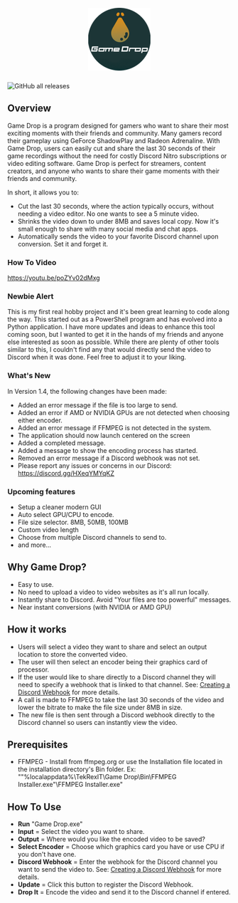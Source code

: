 <p align="center">
  <img src="https://github.com/ahiser24/Game-Drop/blob/main/assets/frame0/logo.png?raw=true" alt="Logo"/>
</p>

###
![GitHub all releases](https://img.shields.io/github/downloads/ahiser24/game-drop/total?logo=Github)

## Overview
Game Drop is a program designed for gamers who want to share their most exciting moments with their friends and community. Many gamers record their gameplay using GeForce ShadowPlay and Radeon Adrenaline. With Game Drop, users can easily cut and share the last 30 seconds of their game recordings without the need for costly Discord Nitro subscriptions or video editing software. Game Drop is perfect for streamers, content creators, and anyone who wants to share their game moments with their friends and community. 

In short, it allows you to:
* Cut the last 30 seconds, where the action typically occurs, without needing a video editor. No one wants to see a 5 minute video.
* Shrinks the video down to under 8MB and saves local copy. Now it's small enough to share with many social media and chat apps.
* Automatically sends the video to your favorite Discord channel upon conversion. Set it and forget it.

### How To Video
https://youtu.be/poZYv02dMxg

### Newbie Alert
This is my first real hobby project and it's been great learning to code along the way. This started out as a PowerShell program and has evolved into a Python application. I have more updates and ideas to enhance this tool coming soon, but I wanted to get it in the hands of my friends and anyone else interested as soon as possible. While there are plenty of other tools similar to this, I couldn't find any that would directly send the video to Discord when it was done. Feel free to adjust it to your liking.

### What's New
In Version 1.4, the following changes have been made:
* Added an error message if the file is too large to send.
* Added an error if AMD or NVIDIA GPUs are not detected when choosing either encoder.
* Added an error message if FFMPEG is not detected in the system.
* The application should now launch centered on the screen
* Added a completed message.
* Added a message to show the encoding process has started.
* Removed an error message if a Discord webhook was not set.
* Please report any issues or concerns in our Discord: https://discord.gg/HXeqYMYqKZ

### Upcoming features
* Setup a cleaner modern GUI
* Auto select GPU/CPU to encode.
* File size selector. 8MB, 50MB, 100MB
* Custom video length
* Choose from multiple Discord channels to send to.
* and more...


## Why Game Drop?
* Easy to use.
* No need to upload a video to video websites as it's all run locally.
* Instantly share to Discord. Avoid "Your files are too powerful" messages.
* Near instant conversions (with NVIDIA or AMD GPU)

## How it works
* Users will select a video they want to share and select an output location to store the converted video.
* The user will then select an encoder being their graphics card of processor.
* If the user would like to share directly to a Discord channel they will need to specify a webhook that is linked to that channel. See: [Creating a Discord Webhook](https://support.discord.com/hc/en-us/articles/228383668-Intro-to-Webhooks) for more details.
* A call is made to FFMPEG to take the last 30 seconds of the video and lower the bitrate to make the file size under 8MB in size.
* The new file is then sent through a Discord webhook directly to the Discord channel so users can instantly view the video.

## Prerequisites
* FFMPEG - Install from ffmpeg.org or use the Installation file located in the installation directory's Bin folder. Ex: ""%localappdata%\TekRexIT\Game Drop\Bin\FFMPEG Installer.exe"\FFMPEG Installer.exe"


## How To Use
* **Run** "Game Drop.exe"
* **Input** = Select the video you want to share.
* **Output** = Where would you like the encoded video to be saved?
* **Select Encoder** = Choose which graphics card you have or use CPU if you don't have one.
* **Discord Webhook** = Enter the webhook for the Discord channel you want to send the video to. See: [Creating a Discord Webhook](https://support.discord.com/hc/en-us/articles/228383668-Intro-to-Webhooks) for more details.
* **Update** = Click this button to register the Discord Webhook.
* **Drop It** = Encode the video and send it to the Discord channel if entered.
